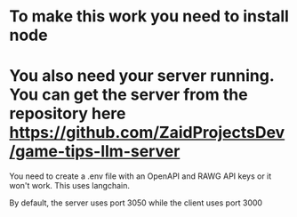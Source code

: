 # To make this work you need to install node

# You also need your server running. You can get the server from the repository here https://github.com/ZaidProjectsDev/game-tips-llm-server
You need to create a .env file with an OpenAPI and RAWG API keys or it won't work. 
This uses langchain.

By default, the server uses port 3050 while the client uses port 3000
